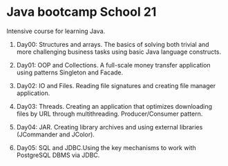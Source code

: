 # Java bootcamp School 21

Intensive course for learning Java.

1. Day00: Structures and arrays. The basics of solving both trivial and more challenging business tasks using basic Java language constructs.

2. Day01: OOP and Collections. A full-scale money transfer application using patterns Singleton and Facade.

3. Day02: IO and Files. Reading file signatures and creating file manager application.

4. Day03: Threads. Creating an application that optimizes downloading files by URL through multithreading. Producer/Consumer pattern.

5. Day04: JAR. Creating library archives and using external libraries (JCommander and JColor).

6. Day05: SQL and JDBC.Using the key mechanisms to work with PostgreSQL DBMS via JDBC.
